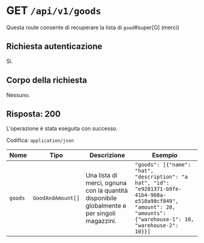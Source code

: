 # GET `/api/v1/goods`

Questa route consente di recuperare la lista di `good`#super[G] (merci)

## Richiesta autenticazione

Sì.

## Corpo della richiesta

Nessuno.

## Risposta: 200

L'operazione è stata eseguita con successo.

Codifica: `application/json`

<!--raw-typst
#figure(
   table(
        columns: (1fr, 2fr, 2fr, 4fr),
        inset: 5pt,
        align: horizon,
        table.header(
            [#text(fill:white)[Nome]],
            [#text(fill:white)[Tipo]],
            [#text(fill:white)[Descrizione]],
            [#text(fill:white)[Esempio]],
        ),
        [`goods`], [`GoodAnd
        Amount[]`], [ Una lista di merci, ognuna con la quantità disponibile globalmente e per singoli magazzini.], [`"goods": [{"name": "hat", "description": "a hat", "id": "e9281371-b9fe-41b4-968a-e510a98cf849", "amount": 20, "amounts": {"warehouse-1": 10, "warehouse-2": 10}}]`],
   ),
   caption: [Risposta di GET `/api/v1/goods`],
)
-->

<!--typst-begin-exclude-->
| Nome | Tipo | Descrizione | Esempio |
| ------- | ----------------- | ------------------------------------------------------------------------------------------- | ------------------------------------------------------------------------------------------------------------------------------------------------------------------- |
| `goods` | `GoodAndAmount[]` | Una lista di merci, ognuna con la quantità disponibile globalmente e per singoli magazzini. | `"goods": [{"name": "hat", "description": "a hat", "id": "e9281371-b9fe-41b4-968a-e510a98cf849", "amount": 20, "amounts": {"warehouse-1": 10, "warehouse-2": 10}}]` |
<!--typst-end-exclude-->
